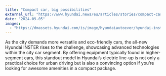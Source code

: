 ```yaml
---
title: "Compact car, big possibilities"
external_url: "https://www.hyundai.news/eu/articles/stories/compact-car-big-possibilities.html"
date: "2024-09-05"
images:
  - "https://dmassets.hyundai.com/is/image/hyundaiautoever/hyundai-inster-premiere-interior-02"
---
```


As the city demands more versatile and eco-friendly cars, the all-new Hyundai INSTER rises to the challenge, showcasing advanced technologies within the city car segment. By offering equipment typically found in higher-segment cars, this standout model in Hyundai’s electric line-up is not only a practical choice for urban driving but is also a convincing option if you’re looking for awesome amenities in a compact package.